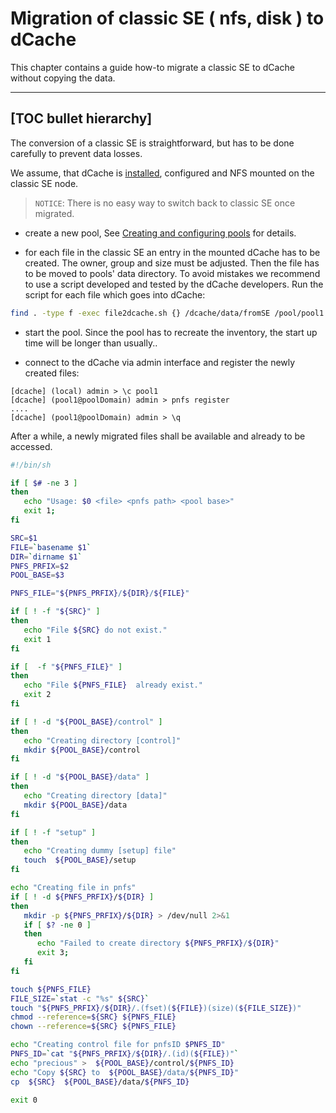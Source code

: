 Migration of classic SE ( nfs, disk ) to dCache
===============================================

This chapter contains a guide how-to migrate a classic SE to dCache without
copying the data.

-----
[TOC bullet hierarchy]
-----

The conversion of a classic SE is straightforward, but has to be done carefully to prevent data losses.

We assume, that dCache is [installed](install.md), configured and NFS mounted on the classic SE node.

>`NOTICE`: There is no easy way to switch back to classic SE once migrated.

- create a new pool, See [Creating and configuring pools](install.md#creating-and-configuring-pools) for details.

- for each file in the classic SE an entry in the mounted dCache has to be created. The owner, group and size must be adjusted. Then the file has to be moved to pools' data directory. To avoid mistakes we recommend to use a script developed and tested by the dCache developers. Run the script for each file which goes into dCache:

```sh
find . -type f -exec file2dcache.sh {} /dcache/data/fromSE /pool/pool1 \;
```

- start the pool. Since the pool has to recreate the inventory, the start up time will be longer than usually..

- connect to the dCache via admin interface and register the newly created files:

```
[dcache] (local) admin > \c pool1
[dcache] (pool1@poolDomain) admin > pnfs register
....
[dcache] (pool1@poolDomain) admin > \q
```

After a while, a newly migrated files shall be available and already to be accessed.

```sh
#!/bin/sh

if [ $# -ne 3 ]
then
   echo "Usage: $0 <file> <pnfs path> <pool base>"
   exit 1;
fi

SRC=$1
FILE=`basename $1`
DIR=`dirname $1`
PNFS_PRFIX=$2
POOL_BASE=$3

PNFS_FILE="${PNFS_PRFIX}/${DIR}/${FILE}"

if [ ! -f "${SRC}" ]
then
   echo "File ${SRC} do not exist."
   exit 1
fi

if [  -f "${PNFS_FILE}" ]
then
   echo "File ${PNFS_FILE}  already exist."
   exit 2
fi

if [ ! -d "${POOL_BASE}/control" ]
then
   echo "Creating directory [control]"
   mkdir ${POOL_BASE}/control
fi

if [ ! -d "${POOL_BASE}/data" ]
then
   echo "Creating directory [data]"
   mkdir ${POOL_BASE}/data
fi

if [ ! -f "setup" ]
then
   echo "Creating dummy [setup] file"
   touch  ${POOL_BASE}/setup
fi

echo "Creating file in pnfs"
if [ ! -d ${PNFS_PRFIX}/${DIR} ]
then
   mkdir -p ${PNFS_PRFIX}/${DIR} > /dev/null 2>&1
   if [ $? -ne 0 ]
   then
      echo "Failed to create directory ${PNFS_PRFIX}/${DIR}"
      exit 3;
   fi
fi

touch ${PNFS_FILE}
FILE_SIZE=`stat -c "%s" ${SRC}`
touch "${PNFS_PRFIX}/${DIR}/.(fset)(${FILE})(size)(${FILE_SIZE})"
chmod --reference=${SRC} ${PNFS_FILE}
chown --reference=${SRC} ${PNFS_FILE}

echo "Creating control file for pnfsID $PNFS_ID"
PNFS_ID=`cat "${PNFS_PRFIX}/${DIR}/.(id)(${FILE})"`
echo "precious" >  ${POOL_BASE}/control/${PNFS_ID}
echo "Copy ${SRC} to  ${POOL_BASE}/data/${PNFS_ID}"
cp  ${SRC}  ${POOL_BASE}/data/${PNFS_ID}

exit 0
```
